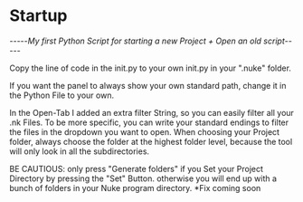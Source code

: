 # Startup
-----*My first Python Script for starting a new Project + Open an old script*-----

Copy the line of code in the init.py to your own init.py in your ".nuke" folder. 


If you want the panel to always show your own standard path, change it in the Python File to your own. 

In the Open-Tab I added an extra filter String, so you can easily filter all your .nk Files. 
To be more specific, you can write your standard endings to filter the files in the dropdown you want to open. 
When choosing your Project folder, always choose the folder at the highest folder level, because the tool will only look in all the subdirectories. 

BE CAUTIOUS: only press "Generate folders" if you Set your Project Directory by pressing the "Set" Button. 
otherwise you will end up with a bunch of folders in your Nuke program directory. *Fix coming soon




